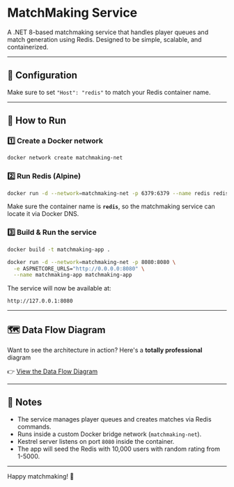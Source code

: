 # MatchMaking Service

A .NET 8-based matchmaking service that handles player queues and match generation using Redis. Designed to be simple, scalable, and containerized.

---

## 📄 Configuration


Make sure to set `"Host": "redis"` to match your Redis container name.

---

## 🐳 How to Run

### 1️⃣ Create a Docker network

```bash
docker network create matchmaking-net
```

### 2️⃣ Run Redis (Alpine)

```bash
docker run -d --network=matchmaking-net -p 6379:6379 --name redis redis:7-alpine 
```

Make sure the container name is **`redis`**, so the matchmaking service can locate it via Docker DNS.

### 3️⃣ Build & Run the service

```bash
docker build -t matchmaking-app .
```
```bash
docker run -d --network=matchmaking-net -p 8080:8080 \
  -e ASPNETCORE_URLS="http://0.0.0.0:8080" \
  --name matchmaking-app matchmaking-app
```

The service will now be available at:

```
http://127.0.0.1:8080
```

---

## 🗺️ Data Flow Diagram

Want to see the architecture in action? Here's a **totally professional** diagram

👉 [View the Data Flow Diagram](https://drive.google.com/file/d/1b-KTdWvfjH9nA6GyERnx6E6zjcwovpR_/view?usp=drive_link)

---

## 📝 Notes

- The service manages player queues and creates matches via Redis commands.
- Runs inside a custom Docker bridge network (`matchmaking-net`).
- Kestrel server listens on port `8080` inside the container.
- The app will seed the Redis with 10,000 users with random rating from 1-5000.

---

Happy matchmaking! 🎯
